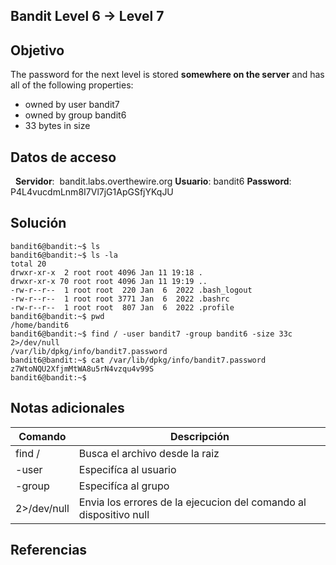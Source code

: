## Bandit Level 6 → Level 7

## Objetivo

The password for the next level is stored **somewhere on the server** and has all of the following properties:
-   owned by user bandit7
-   owned by group bandit6
-   33 bytes in size

## Datos de acceso
 
**Servidor**:  bandit.labs.overthewire.org
**Usuario**: bandit6
**Password**: P4L4vucdmLnm8I7Vl7jG1ApGSfjYKqJU  

## Solución

```
bandit6@bandit:~$ ls
bandit6@bandit:~$ ls -la
total 20
drwxr-xr-x  2 root root 4096 Jan 11 19:18 .
drwxr-xr-x 70 root root 4096 Jan 11 19:19 ..
-rw-r--r--  1 root root  220 Jan  6  2022 .bash_logout
-rw-r--r--  1 root root 3771 Jan  6  2022 .bashrc
-rw-r--r--  1 root root  807 Jan  6  2022 .profile
bandit6@bandit:~$ pwd
/home/bandit6
bandit6@bandit:~$ find / -user bandit7 -group bandit6 -size 33c 2>/dev/null
/var/lib/dpkg/info/bandit7.password
bandit6@bandit:~$ cat /var/lib/dpkg/info/bandit7.password
z7WtoNQU2XfjmMtWA8u5rN4vzqu4v99S
bandit6@bandit:~$ 
```

## Notas adicionales

| Comando | Descripción |
|------------|-------------|
| find / |  Busca el archivo desde la raiz |
| -user |  Especifíca al usuario  |
| -group |  Especifíca al grupo  |
| 2>/dev/null |  Envia los errores de la ejecucion del comando al dispositivo null  |

## Referencias